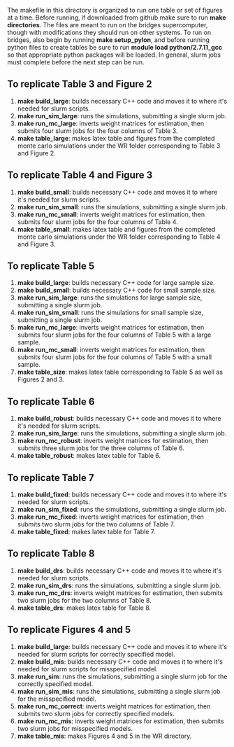 The makefile in this directory is organized to run one table or set of figures at a time. Before running, if downloaded from github make sure to run **make directories**. The files are meant to run on the bridges supercomputer, though with modifications they should run on other systems. To run on bridges, also begin by running **make setup_pylon**, and before running python files to create tables be sure to run **module load python/2.7.11_gcc** so that appropriate python packages will be loaded. In general, slurm jobs must complete before the next step can be run.

## To replicate Table 3 and Figure 2
1. **make build_large**: builds necessary C++ code and moves it to where it's needed for slurm scripts.
2. **make run_sim_large**: runs the simulations, submitting a single slurm job.
3. **make run_mc_large**: inverts weight matrices for estimation, then submits four slurm jobs for the four columns of Table 3.
4. **make table_large**: makes latex table and figures from the completed monte carlo simulations under the WR folder corresponding to Table 3 and Figure 2.

## To replicate Table 4 and Figure 3
1. **make build_small**: builds necessary C++ code and moves it to where it's needed for slurm scripts.
2. **make run_sim_small**: runs the simulations, submitting a single slurm job.
3. **make run_mc_small**: inverts weight matrices for estimation, then submits four slurm jobs for the four columns of Table 4.
4. **make table_small**: makes latex table and figures from the completed monte carlo simulations under the WR folder corresponding to Table 4 and Figure 3.

## To replicate Table 5
1. **make build_large**: builds necessary C++ code for large sample size.
2. **make build_small**: builds necessary C++ code for small sample size.
3. **make run_sim_large**: runs the simulations for large sample size, submitting a single slurm job.
4. **make run_sim_small**: runs the simulations for small sample size, submitting a single slurm job.
5. **make run_mc_large**: inverts weight matrices for estimation, then submits four slurm jobs for the four columns of Table 5 with a large sample.
6. **make run_mc_small**: inverts weight matrices for estimation, then submits four slurm jobs for the four columns of Table 5 with a small sample.
7. **make table_size**: makes latex table corresponding to Table 5 as well as Figures 2 and 3.

## To replicate Table 6
1. **make build_robust**: builds necessary C++ code and moves it to where it's needed for slurm scripts.
2. **make run_sim_large**: runs the simulations, submitting a single slurm job.
3. **make run_mc_robust**: inverts weight matrices for estimation, then submits three slurm jobs for the three columns of Table 6.
4. **make table_robust**: makes latex table for Table 6.

## To replicate Table 7
1. **make build_fixed**: builds necessary C++ code and moves it to where it's needed for slurm scripts.
2. **make run_sim_fixed**: runs the simulations, submitting a single slurm job.
3. **make run_mc_fixed**: inverts weight matrices for estimation, then submits two slurm jobs for the two columns of Table 7.
4. **make table_fixed**: makes latex table for Table 7.

## To replicate Table 8
1. **make build_drs**: builds necessary C++ code and moves it to where it's needed for slurm scripts.
2. **make run_sim_drs**: runs the simulations, submitting a single slurm job.
3. **make run_mc_drs**: inverts weight matrices for estimation, then submits two slurm jobs for the two columns of Table 8.
4. **make table_drs**: makes latex table for Table 8.

## To replicate Figures 4 and 5
1. **make build_large**: builds necessary C++ code and moves it to where it's needed for slurm scripts for correctly specified model.
2. **make build_mis**: builds necessary C++ code and moves it to where it's needed for slurm scripts for misspecified model.
3. **make run_sim**: runs the simulations, submitting a single slurm job for the correctly specified model.
4. **make run_sim_mis**: runs the simulations, submitting a single slurm job for the misspecified model.
5. **make run_mc_correct**: inverts weight matrices for estimation, then submits two slurm jobs for correctly specified models.
6. **make run_mc_mis**: inverts weight matrices for estimation, then submits two slurm jobs for misspecified models.
7. **make table_mis**: makes Figures 4 and 5 in the WR directory.
